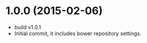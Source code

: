 <a name="1.0.0"></a>

# 1.0.0 (2015-02-06)
- build v1.0.1
- Initial commit, it includes bower repository settings.
